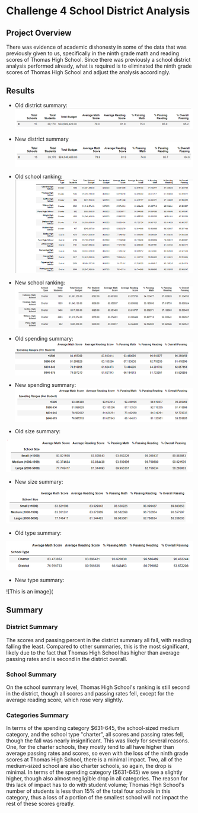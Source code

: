 # Challenge 4 School District Analysis
## Project Overview
There was evidence of academic dishonesty in some of the data that was previously given to us, specifically in the ninth grade math and reading scores of Thomas High School. Since there was previously a school district analysis performed already, what is required is to eliminated the ninth grade scores of Thomas High School and adjust the analysis accordingly.
## Results
- Old district summary:
![This is an image](https://github.com/sandmanN7/Challenge-4/blob/main/Resources/old_district.png)

- New district summary
![This is an image](https://github.com/sandmanN7/Challenge-4/blob/main/Resources/new_district.png)

- Old school ranking:
![This is an image](https://github.com/sandmanN7/Challenge-4/blob/main/Resources/old_rank%20(2).png)

- New school ranking:
![This is an image](https://github.com/sandmanN7/Challenge-4/blob/main/Resources/new_rank.png)

- Old spending summary:
![This is an image](https://github.com/sandmanN7/Challenge-4/blob/main/Resources/old_spend%20(2).png)

- New spending summary:
![This is an image](https://github.com/sandmanN7/Challenge-4/blob/main/Resources/new_spend%20(2).png)

- Old size summary:

![This is an image](https://github.com/sandmanN7/Challenge-4/blob/main/Resources/old_size%20(2).png)

- New size summary:

![This is an image](https://github.com/sandmanN7/Challenge-4/blob/main/Resources/new_size%20(2).png)

- Old type summary:

![This is an image](https://github.com/sandmanN7/Challenge-4/blob/main/Resources/old_type%20(2).png)

- New type summary:

![This is an image](
## Summary
### District Summary
The scores and passing percent in the district summary all fall, with reading falling the least. Compared to other summaries, this is the most significant, likely due to the fact that Thomas High School has higher than average passing rates and is second in the district overall.

### School Summary
On the school summary level, Thomas High School's ranking is still second in the district, though all scores and passing rates fell, except for the average reading score, which rose very slightly.

### Categories Summary
In terms of the spending category $631-645, the school-sized medium category, and the school type "charter", all scores and passing rates fell, though the fall was nearly insignificant. This was likely for several reasons. One, for the charter schools, they mostly tend to all have higher than average passing rates and scores, so even with the loss of the ninth grade scores at Thomas High School, there is a minimal impact. Two, all of the medium-sized school are also charter schools, so again, the drop is minimal. In terms of the spending category ($631-645) we see a slightly higher, though also almost negligible drop in all categories. The reason for this lack of impact has to do with student volume; Thomas High School's number of students is less than 15% of the total four schools in this category, thus a loss of a portion of the smallest school will not impact the rest of these scores greatly.
